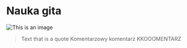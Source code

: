 # Nauka gita

![This is an image](https://myoctocat.com/assets/images/base-octocat.svg)

> Text that is a quote
> Komentarzowy komentarz
> KKOOOMENTARZ
